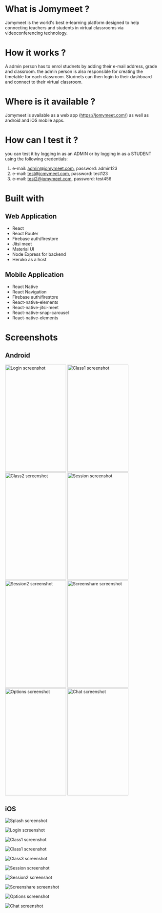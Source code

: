 # What is Jomymeet ? 
Jomymeet is the world's best e-learning platform designed to help connecting teachers and students in virtual classrooms via videoconferencing technology.

# How it works ?
A admin person has to enrol studnets by adding their e-mail address, grade and classroom. the admin person is also responsible for creating the timetable for each classroom.
Studnets can then login to their dashboard and connect to their virtual classroom.

# Where is it available ?
Jomymeet is available as a web app (https://jomymeet.com/) as well as android and iOS mobile apps.

# How can I test it ?
you can test it by logging in as an ADMIN or by logging in as a STUDENT using the following credentials:
 1) e-mail: admin@jomymeet.com, password: admin123
 2) e-mail: test@jomymeet.com, password: test123
 3) e-mail: test2@jomymeet.com, password: test456

# Built with

## Web Application

* React
* React Router
* Firebase auth/firestore
* Jitsi meet
* Material UI
* Node Express for backend
* Heruko as a host

## Mobile Application
  
  * React Native
  * React Navigation
  * Firebase auth/firestore
  * React-native-elements
  * React-native-jitsi-meet
  * React-native-snap-carousel
  * React-native-elements

# Screenshots

## Android
<img alt="Login screenshot" src="./screenshots/android/signin.png" width="200" height="350" />

<img alt="Class1 screenshot" src="./screenshots/android/available_class.png" width="200" height="350" />

<img alt="Class2 screenshot" src="./screenshots/android/finished_class.png" width="200" height="350" />

<img alt="Session screenshot" src="./screenshots/android/session.png" width="200" height="350" />

<img alt="Session2 screenshot" src="./screenshots/android/tile.png" width="200" height="350" />

<img alt="Screenshare screenshot" src="./screenshots/android/screenshare.png" width="200" height="350" />

<img alt="Options screenshot" src="./screenshots/android/options.png" width="200" height="350" />

<img alt="Chat screenshot" src="./screenshots/android/chat.png" width="200" height="350" />

## iOS
![Splash screenshot](/screenshots/iOS/splash.PNG)

![Login screenshot](/screenshots/iOS/signin.PNG)

![Class1 screenshot](/screenshots/iOS/available_class.PNG)

![Class1 screenshot](/screenshots/iOS/available_class2.PNG)

![Class3 screenshot](/screenshots/iOS/disabled_class.PNG)

![Session screenshot](/screenshots/iOS/session.PNG)

![Session2 screenshot](/screenshots/iOS/tile.PNG)

![Screenshare screenshot](/screenshots/iOS/screenshare.PNG)

![Options screenshot](/screenshots/iOS/options.PNG)

![Chat screenshot](/screenshots/iOS/chat.PNG)
